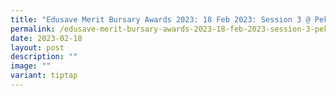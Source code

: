```yaml
---
title: "Edusave Merit Bursary Awards 2023: 18 Feb 2023: Session 3 @ Pek Kio CC"
permalink: /edusave-merit-bursary-awards-2023-18-feb-2023-session-3-pek-kio-cc/
date: 2023-02-18
layout: post
description: ""
image: ""
variant: tiptap
---
```

